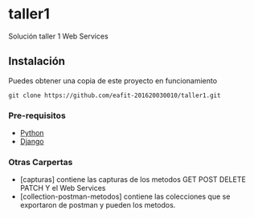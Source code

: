 # taller1

Solución taller 1 Web Services

## Instalación
Puedes obtener una copia de este proyecto en funcionamiento

```
git clone https://github.com/eafit-201620030010/taller1.git

```
### Pre-requisitos
* [Python](https://www.python.org/downloads/)
* [Django](https://www.djangoproject.com/)

### Otras Carpertas
* [capturas]
  contiene las capturas de los metodos GET POST DELETE PATCH Y el Web Services
* [collection-postman-metodos]
  contiene las colecciones que se exportaron de postman y pueden los metodos.
